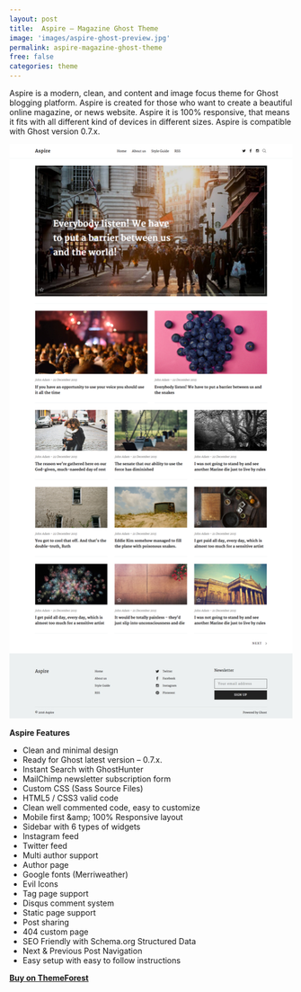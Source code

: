 ```yaml
---
layout: post
title:  Aspire – Magazine Ghost Theme
image: 'images/aspire-ghost-preview.jpg'
permalink: aspire-magazine-ghost-theme
free: false
categories: theme
---
```


Aspire is a modern, clean, and content and image focus theme for Ghost blogging platform. Aspire is created for those who want to create a beautiful online magazine, or news website. Aspire it is 100% responsive, that means it fits with all different kind of devices in different sizes. Aspire is compatible with Ghost version 0.7.x.

![aspire-ghost-full-preview](/images/aspire-ghost-full-preview.png)

**Aspire Features**

- Clean and minimal design
- Ready for Ghost latest version – 0.7.x.
- Instant Search with GhostHunter
- MailChimp newsletter subscription form
- Custom CSS (Sass Source Files)
- HTML5 / CSS3 valid code
- Clean well commented code, easy to customize
- Mobile first &amp;amp; 100% Responsive layout
- Sidebar with 6 types of widgets
- Instagram feed
- Twitter feed
- Multi author support
- Author page
- Google fonts (Merriweather)
- Evil Icons
- Tag page support
- Disqus comment system
- Static page support
- Post sharing
- 404 custom page
- SEO Friendly with Schema.org Structured Data
- Next &amp; Previous Post Navigation
- Easy setup with easy to follow instructions

<strong><a class="button button--success" href="http://themeforest.net/item/aspire-news-magazine-clean-ghost-theme/14230254" target="_blank">Buy on ThemeForest</a></strong>